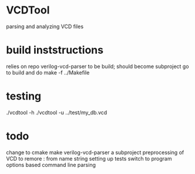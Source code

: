 # VCDTool
parsing and analyzing VCD files

# build inststructions
relies on repo verilog-vcd-parser to be build; should become subproject
go to build and do 
    make -f ../Makefile

# testing
./vcdtool -h
./vcdtool -u ../test/my_db.vcd

# todo
change to cmake
make verilog-vcd-parser a subproject
preprocessing of VCD to remore : from name string
setting up tests
switch to program options based command line parsing
